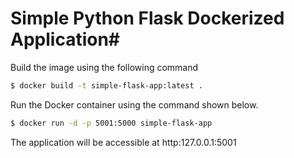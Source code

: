 # Simple Python Flask Dockerized Application#

Build the image using the following command

```bash
$ docker build -t simple-flask-app:latest .
```

Run the Docker container using the command shown below.

```bash
$ docker run -d -p 5001:5000 simple-flask-app
```

The application will be accessible at http:127.0.0.1:5001
